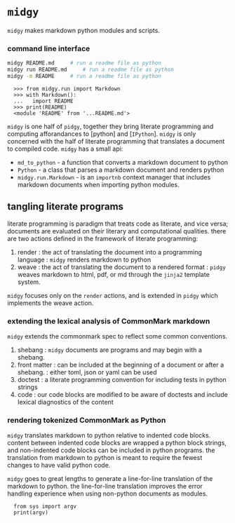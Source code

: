 # `midgy`

`midgy` makes markdown python modules and scripts.

### command line interface

```bash
midgy README.md     # run a readme file as python
midgy run README.md     # run a readme file as python
midgy -m README     # run a readme file as python
```   
   
      >>> from midgy.run import Markdown
      >>> with Markdown():
      ...   import README
      >>> print(README)
      <module 'README' from '...README.md'>
      

`midgy` is one half of `pidgy`, together they bring literate programming and computing afforandances to [python] and [`IPython`]. `midgy` is only concerned with the half of literate programming that translates a document to compiled code. `midgy` has a small api:

* `md_to_python` - a function that converts a markdown document to python
* `Python` - a class that parses a markdown document and renders python
* `midgy.run.Markdown` - is an `importnb` context manager that includes markdown documents when importing python modules.


## tangling literate programs

 literate programming is paradigm that treats code as literate, and vice versa; documents are evaluated on their literary and computational qualities. there are two actions defined in the framework of literate programming:

1. render
   : the act of translating the document into a programming language
   : `midgy` renders markdown to python
2. weave
   : the act of translating the document to a rendered format
   : `pidgy` weaves markdown to html, pdf, or md through the `jinja2` template system.

`midgy` focuses only on the `render` actions, and is extended in `pidgy` which implements the weave action.

### extending the lexical analysis of CommonMark markdown

`midgy` extends the commonmark spec to reflect some common conventions.

1. shebang
   : `midgy` documents are programs and may begin with a shebang.
2. front matter
   : can be included at the beginning of a document or after a shebang.
   : either toml, json or yaml can be used
3. doctest
   : a literate programming convention for including tests in python strings
4. code
   : our code blocks are modified to be aware of doctests and include lexical diagnostics of the content

### rendering tokenized CommonMark as Python

`midgy` translates markdown to python relative to indented code blocks. content between indented code blocks are wrapped a python block strings, and non-indented code blocks can be included in python programs. the translation from markdown to python is meant to require the fewest changes to have valid python code.

`midgy` goes to great lengths to generate a line-for-line translation of the markdown to python.
the line-for-line translation improves the error handling experience when using non-python documents as modules.

      from sys import argv
      print(argv)